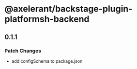 # @axelerant/backstage-plugin-platformsh-backend

## 0.1.1

### Patch Changes

- add configSchema to package.json
